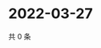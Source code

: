 # 2022-03-27

共 0 条

<!-- BEGIN WEIBO -->
<!-- 最后更新时间 Sun Mar 27 2022 03:00:51 GMT+0800 (China Standard Time) -->

<!-- END WEIBO -->
